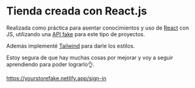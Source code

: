 # Tienda creada con React.js

Realizada como práctica para asentar conocimientos y uso de [React](https://react.dev/) con JS, utilizando una [API fake](https://fakeapi.platzi.com/) para este tipo de proyectos.

Además implementé [Tailwind](https://tailwindui.com/) para darle los estilos. 

Estoy segura de que hay muchas cosas por mejorar y voy a seguir aprendiendo para poder lograrlo👌.

https://yourstorefake.netlify.app/sign-in
